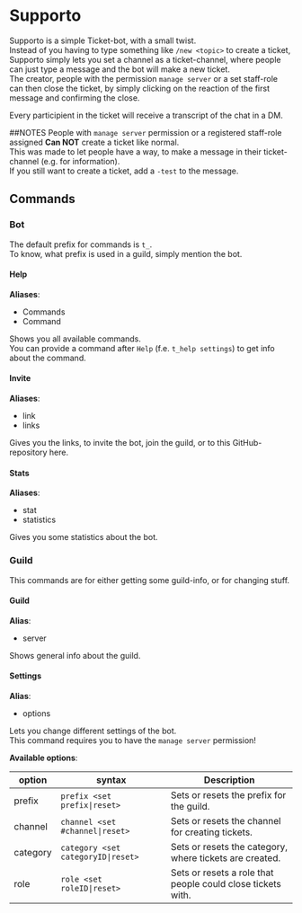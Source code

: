 # Supporto
Supporto is a simple Ticket-bot, with a small twist.  
Instead of you having to type something like `/new <topic>` to create a ticket, Supporto simply lets you set a channel as a ticket-channel, where people can just type a message and the bot will make a new ticket.  
The creator, people with the permission `manage server` or a set staff-role can then close the ticket, by simply clicking on the reaction of the first message and confirming the close.

Every participient in the ticket will receive a transcript of the chat in a DM.

##NOTES
People with `manage server` permission or a registered staff-role assigned **Can NOT** create a ticket like normal.  
This was made to let people have a way, to make a message in their ticket-channel (e.g. for information).  
If you still want to create a ticket, add a `-test` to the message.

## Commands

### Bot
The default prefix for commands is `t_`.  
To know, what prefix is used in a guild, simply mention the bot.

#### Help
**Aliases**:
- Commands
- Command

Shows you all available commands.  
You can provide a command after `Help` (f.e. `t_help settings`) to get info about the command.

#### Invite
**Aliases**:
- link
- links

Gives you the links, to invite the bot, join the guild, or to this GitHub-repository here.

#### Stats
**Aliases**:
- stat
- statistics

Gives you some statistics about the bot.

### Guild
This commands are for either getting some guild-info, or for changing stuff.

#### Guild
**Alias**:
- server

Shows general info about the guild.

#### Settings
**Alias**:
- options

Lets you change different settings of the bot.  
This command requires you to have the `manage server` permission!

**Available options**:  

| option   | syntax                             | Description                                                 |  
| -------- | ---------------------------------- | ----------------------------------------------------------- |  
| prefix   | `prefix <set prefix\|reset>`       | Sets or resets the prefix for the guild.                    |  
| channel  | `channel <set #channel\|reset>`    | Sets or resets the channel for creating tickets.            |  
| category | `category <set categoryID\|reset>` | Sets or resets the category, where tickets are created.     |  
| role     | `role <set roleID\|reset>`         | Sets or resets a role that people could close tickets with. |  
